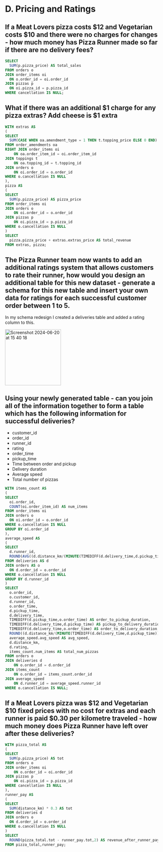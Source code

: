 # D. Pricing and Ratings

## If a Meat Lovers pizza costs $12 and Vegetarian costs $10 and there were no charges for changes - how much money has Pizza Runner made so far if there are no delivery fees?

```sql
SELECT
  SUM(p.pizza_price) AS total_sales
FROM orders o
JOIN order_items oi
  ON o.order_id = oi.order_id
JOIN pizzas p
  ON oi.pizza_id = p.pizza_id
WHERE cancellation IS NULL;
```

## What if there was an additional $1 charge for any pizza extras? Add cheese is $1 extra

```sql
WITH extras AS
(
SELECT 
  SUM(CASE WHEN oa.amendment_type = 1 THEN t.topping_price ELSE 0 END) AS extras_price
FROM order_amendments oa
RIGHT JOIN order_items oi
	ON oa.order_item_id = oi.order_item_id
JOIN toppings t
	ON oa.topping_id = t.topping_id
JOIN orders o
	ON oi.order_id = o.order_id
WHERE o.cancellation IS NULL
),
pizza AS
(
SELECT
  SUM(p.pizza_price) AS pizza_price
FROM order_items oi
JOIN orders o
	ON oi.order_id = o.order_id
JOIN pizzas p
	ON oi.pizza_id = p.pizza_id
WHERE o.cancellation IS NULL
)
SELECT 
  pizza.pizza_price + extras.extras_price AS total_revenue
FROM extras, pizza;
```

## The Pizza Runner team now wants to add an additional ratings system that allows customers to rate their runner, how would you design an additional table for this new dataset - generate a schema for this new table and insert your own data for ratings for each successful customer order between 1 to 5.

In my schema redesign I created a deliveries table and added a rating column to this.

<img width="184" alt="Screenshot 2024-06-20 at 15 40 18" src="https://github.com/amelia-long/8-week-sql-challenge/assets/158860669/809ba5d9-ba42-4713-9743-dac4a0eb83fd">

## Using your newly generated table - can you join all of the information together to form a table which has the following information for successful deliveries?
  - customer_id
  - order_id
  - runner_id
  - rating
  - order_time
  - pickup_time
  - Time between order and pickup
  - Delivery duration
  - Average speed
  - Total number of pizzas

```sql
WITH items_count AS
(
SELECT
  oi.order_id,
  COUNT(oi.order_item_id) AS num_items
FROM order_items oi
JOIN orders o
  ON oi.order_id = o.order_id
WHERE o.cancellation IS NULL
GROUP BY oi.order_id
),
average_speed AS
(
SELECT 
  d.runner_id,
  ROUND(AVG((d.distance_km/(MINUTE(TIMEDIFF(d.delivery_time,d.pickup_time)))) * 60),2) AS avg_speed
FROM deliveries AS d
JOIN orders AS o
  ON d.order_id = o.order_id
WHERE o.cancellation IS NULL
GROUP BY d.runner_id
)
SELECT
  o.order_id,
  o.customer_id,
  d.runner_id,
  o.order_time,
  d.pickup_time,
  d.delivery_time,
  TIMEDIFF(d.pickup_time,o.order_time) AS order_to_pickup_duration,
  TIMEDIFF(d.delivery_time,d.pickup_time) AS pickup_to_delivery_duration,
  TIMEDIFF(d.delivery_time,o.order_time) AS order_to_delivery_duration,
  ROUND((d.distance_km/(MINUTE(TIMEDIFF(d.delivery_time,d.pickup_time))) * 60),2) AS speed,
  average_speed.avg_speed AS avg_speed,
  d.distance_km,
  d.rating,
  items_count.num_items AS total_num_pizzas
FROM orders o
JOIN deliveries d
	ON o.order_id = d.order_id
JOIN items_count
	ON o.order_id = items_count.order_id
JOIN average_speed
	ON d.runner_id = average_speed.runner_id
WHERE o.cancellation IS NULL;
```
## If a Meat Lovers pizza was $12 and Vegetarian $10 fixed prices with no cost for extras and each runner is paid $0.30 per kilometre traveled - how much money does Pizza Runner have left over after these deliveries?

```sql
WITH pizza_total AS
(
SELECT
  SUM(p.pizza_price) AS tot
FROM orders o
JOIN order_items oi
	ON o.order_id = oi.order_id
JOIN pizzas p
	ON oi.pizza_id = p.pizza_id
WHERE cancellation IS NULL
),
runner_pay AS
(
SELECT
  SUM(distance_km) * 0.3 AS tot
FROM deliveries d
JOIN orders o
  ON d.order_id = o.order_id
WHERE o.cancellation IS NULL
)
SELECT
  ROUND(pizza_total.tot - runner_pay.tot,2) AS revenue_after_runner_pay
FROM pizza_total,runner_pay;
```

